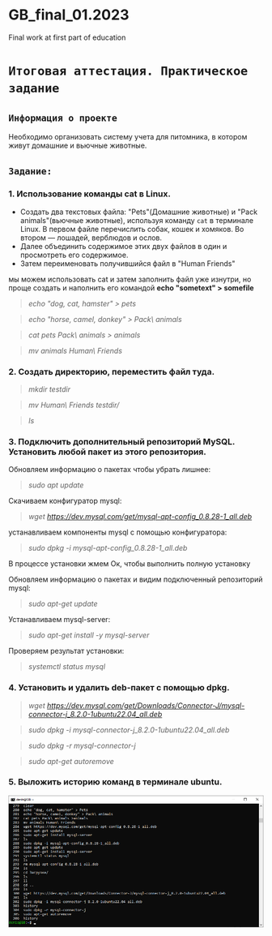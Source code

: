 # GB_final_01.2023
Final work at first part of education

# `Итоговая аттестация. Практическое задание`

## `Информация о проекте`
Необходимо организовать систему учета для питомника, в котором живут домашние и вьючные животные.

## `Задание:`

### 1. Использование команды cat в Linux.
- Создать два текстовых файла: "Pets"(Домашние животные) и "Pack animals"(вьючные животные), используя команду `cat` в терминале Linux. В первом файле перечислить собак, кошек и хомяков. Во втором — лошадей, верблюдов и ослов. 
- Далее объединить содержимое этих двух файлов в один и просмотреть его содержимое. 
- Затем переименовать получившийся файл в "Human Friends"

мы можем использовать cat и затем заполнить файл уже изнутри, но проще создать и наполнить его командой **echo "sometext" > somefile**

> *echo "dog, cat, hamster" > pets*

> *echo "horse, camel, donkey" > Pack\ animals*

> *cat pets Pack\ animals > animals*

> *mv animals Human\ Friends*

### 2. Создать директорию, переместить файл туда.

> *mkdir testdir*

> *mv Human\ Friends testdir/*

> *ls*

### 3. Подключить дополнительный репозиторий MySQL. Установить любой пакет из этого репозитория.

Обновляем информацию о пакетах чтобы убрать лишнее:

> *sudo apt update*

Скачиваем конфигуратор mysql:

> *wget https://dev.mysql.com/get/mysql-apt-config_0.8.28-1_all.deb*

устанавливаем компоненты mysql с помощью конфигуратора:

> *sudo dpkg -i mysql-apt-config_0.8.28-1_all.deb*

В процессе установки жмем Ок, чтобы выполнить полную установку

Обновляем информацию о пакетах и видим подключенный репозиторий mysql:

> *sudo apt-get update*

Устанавливаем mysql-server:

> *sudo apt-get install -y mysql-server*

Проверяем результат установки:

> *systemctl status mysql*

### 4. Установить и удалить deb-пакет с помощью dpkg.

> *wget https://dev.mysql.com/get/Downloads/Connector-J/mysql-connector-j_8.2.0-1ubuntu22.04_all.deb*

> *sudo dpkg -i mysql-connector-j_8.2.0-1ubuntu22.04_all.deb*

> *sudo dpkg -r mysql-connector-j*

> *sudo apt-get autoremove*

### 5. Выложить историю команд в терминале ubuntu.

![Консоль](Images/1.png)

